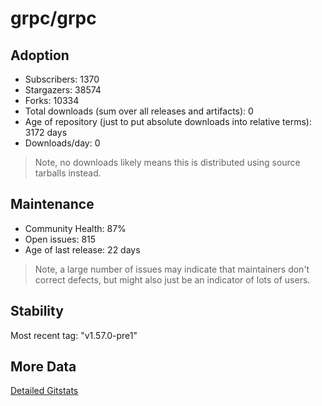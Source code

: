 # grpc/grpc

## Adoption

- Subscribers: 1370
- Stargazers: 38574
- Forks: 10334
- Total downloads (sum over all releases and artifacts): 0
- Age of repository (just to put absolute downloads into relative terms): 3172 days
- Downloads/day: 0

> Note, no downloads likely means this is distributed using source tarballs instead.

## Maintenance

- Community Health: 87%
- Open issues: 815
- Age of last release: 22 days

> Note, a large number of issues may indicate that maintainers don't correct defects, but might also
> just be an indicator of lots of users.

## Stability

Most recent tag: "v1.57.0-pre1"

## More Data

[Detailed Gitstats](/bazel-catalog/gitstats/grpc/grpc)

